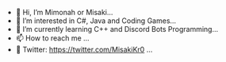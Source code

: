 - 👋 Hi, I’m Mimonah or Misaki...
- 👀 I’m interested in C#, Java and Coding Games...
- 🌱 I’m currently learning C++ and Discord Bots Programming...
- 📫 How to reach me ...
- 🐤 Twitter: https://twitter.com/MisakiKr0 ...
